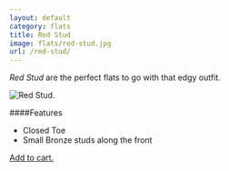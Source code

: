 ```yaml
---
layout: default
category: flats
title: Red Stud
image: flats/red-stud.jpg
url: /red-stud/
---
```


*Red Stud* are the perfect flats to go with that edgy outfit.
 
<img class="product-img" src="{{site.baseurl}}/images/flats/red-stud.jpg" alt="Red Stud.">

####Features

- Closed Toe
- Small Bronze studs along the front

<a class="btn-alt brand-family" href="{{site.baseurl}}/cart/">Add to cart.</a>